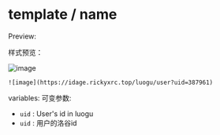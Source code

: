 # template / name

Preview:

样式预览：


![image](https://idage.rickyxrc.top/luogu/user?uid=387961)


`![image](https://idage.rickyxrc.top/luogu/user?uid=387961)`

variables:
可变参数: 
- `uid` : User's id in luogu
- `uid` : 用户的洛谷id